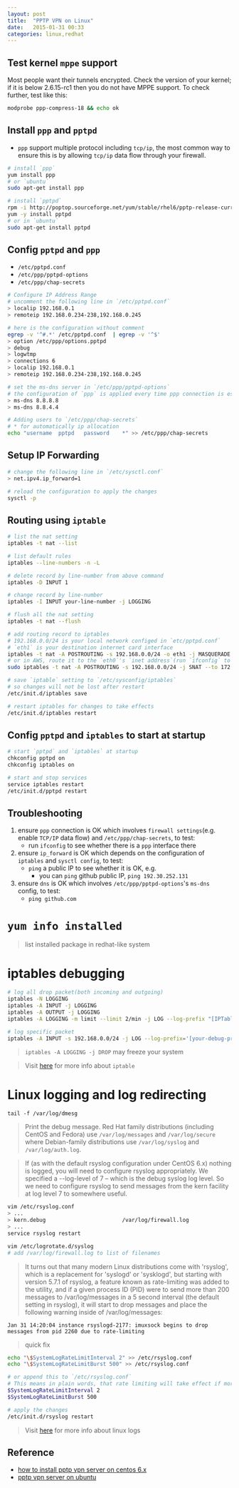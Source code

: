 ```yaml
---
layout: post
title:  "PPTP VPN on Linux"
date:   2015-01-31 00:33
categories: linux,redhat
---
```


## Test kernel `mppe` support

Most people want their tunnels encrypted. Check the version of your kernel; if it is below 2.6.15-rc1 then you do not have MPPE support. To check further, test like this:

```sh
modprobe ppp-compress-18 && echo ok
```


## Install `ppp` and `pptpd`

* `ppp` support multiple protocol including `tcp/ip`, the most common way to ensure this is by allowing `tcp/ip` data flow through your firewall.

```sh
# install `ppp`
yum install ppp
# or `ubuntu`
sudo apt-get install ppp

# install `pptpd`
rpm -i http://poptop.sourceforge.net/yum/stable/rhel6/pptp-release-current.noarch.rpm
yum -y install pptpd
# or in `ubuntu`
sudo apt-get install pptpd
```


## Config `pptpd` and `ppp`

* `/etc/pptpd.conf`
* `/etc/ppp/pptpd-options`
* `/etc/ppp/chap-secrets`

```sh
# Configure IP Address Range
# uncomment the following line in `/etc/pptpd.conf`
> localip 192.168.0.1
> remoteip 192.168.0.234-238,192.168.0.245

# here is the configuration without comment
egrep -v '^#.*' /etc/pptpd.conf  | egrep -v '^$'
> option /etc/ppp/options.pptpd
> debug
> logwtmp
> connections 6
> localip 192.168.0.1
> remoteip 192.168.0.234-238,192.168.0.245

# set the ms-dns server in `/etc/ppp/pptpd-options`
# the configuration of `ppp` is applied every time ppp connection is established
> ms-dns 8.8.8.8
> ms-dns 8.8.4.4

# Adding users to `/etc/ppp/chap-secrets`
# * for automatically ip allocation
echo "username  pptpd   password    *" >> /etc/ppp/chap-secrets
```

## Setup IP Forwarding

```sh
# change the following line in `/etc/sysctl.conf`
> net.ipv4.ip_forward=1

# reload the configuration to apply the changes
sysctl -p
```


## Routing using `iptable`

```sh
# list the nat setting
iptables -t nat --list

# list default rules
iptables --line-numbers -n -L

# delete record by line-number from above command
iptables -D INPUT 1

# change record by line-number
iptables -I INPUT your-line-number -j LOGGING

# flush all the nat setting
iptables -t nat --flush

# add routing record to iptables
# 192.168.0.0/24 is your local network configed in `etc/pptpd.conf`
# `eth1` is your destination internet card interface
iptables -t nat -A POSTROUTING -s 192.168.0.0/24 -o eth1 -j MASQUERADE
# or in AWS, route it to the `eth0`'s `inet address`(run `ifconfig` to get it)
sudo iptables -t nat -A POSTROUTING -s 192.168.0.0/24 -j SNAT --to 172.16.4.6

# save `iptable` setting to `/etc/sysconfig/iptables`
# so changes will not be lost after restart
/etc/init.d/iptables save

# restart iptables for changes to take effects
/etc/init.d/iptables restart
```


## Config `pptpd` and `iptables` to start at startup

```sh
# start `pptpd` and `iptables` at startup
chkconfig pptpd on
chkconfig iptables on

# start and stop services
service iptables restart
/etc/init.d/pptpd restart
```


## Troubleshooting

1. ensure `ppp` connection is OK which involves `firewall settings`(e.g. enable `TCP/IP` data flow) and `/etc/ppp/chap-secrets`, to test:
    - run `ifconfig` to see whether there is a `ppp` interface there
2. ensure `ip_forward` is OK which depends on the configuration of `iptables` and `sysctl config`, to test:
    - `ping` a public IP to see whether it is OK, e.g.
        + you can `ping` github public IP, `ping 192.30.252.131`
3. ensure `dns` is OK which involves `/etc/ppp/pptpd-options`'s `ms-dns` config, to test:
    - `ping github.com`

# `yum info installed`

> list installed package in redhat-like system

# iptables debugging
```sh
# log all drop packet(both incoming and outgoing)
iptables -N LOGGING
iptables -A INPUT -j LOGGING
iptables -A OUTPUT -j LOGGING
iptables -A LOGGING -m limit --limit 2/min -j LOG --log-prefix "[IPTables-Dropped]: " --log-level 7

# log specific packet
iptables -A INPUT -s 192.168.0.0/24 -j LOG --log-prefix='[your-debug-prefix] '
```

> `iptables -A LOGGING -j DROP` may freeze your system

> Visit [here](http://www.cyberciti.biz/faq/rhel-fedorta-linux-iptables-firewall-configuration-tutorial/) for more info about `iptable`

# Linux logging and log redirecting

`tail -f /var/log/dmesg`

> Print the debug message.
> Red Hat family distributions (including CentOS and Fedora) use `/var/log/messages` and `/var/log/secure` where Debian-family distributions use `/var/log/syslog` and `/var/log/auth.log`.

> If (as with the default rsyslog configuration under CentOS 6.x) nothing is logged, you will need to configure rsyslog appropriately. We specified a --log-level of 7 – which is the debug syslog log level. So we need to configure rsyslog to send messages from the kern facility at log level 7 to somewhere useful.

```sh
vim /etc/rsyslog.conf
> ...
> kern.debug                        /var/log/firewall.log
> ...
service rsyslog restart

vim /etc/logrotate.d/syslog
# add /var/log/firewall.log to list of filenames
```


> It turns out that many modern Linux distributions come with 'rsyslog', which is a replacement for 'syslogd' or 'sysklogd', but starting with version 5.7.1 of rsyslog, a feature known as rate-limiting was added to the utility, and if a given process ID (PID) were to send more than 200 messages to /var/log/messages in a 5 second interval (the default setting in rsyslog), it will start to drop messages and place the following warning inside of /var/log/messages:

```
Jan 31 14:20:04 instance rsyslogd-2177: imuxsock begins to drop messages from pid 2260 due to rate-limiting
```

> quick fix

```sh
echo "\$SystemLogRateLimitInterval 2" >> /etc/rsyslog.conf
echo "\$SystemLogRateLimitBurst 500" >> /etc/rsyslog.conf

# or append this to `/etc/rsyslog.conf`
# This means in plain words, that rate limiting will take effect if more than 500 messages occur in 2 seconds.
$SystemLogRateLimitInterval 2
$SystemLogRateLimitBurst 500

# apply the changes
/etc/init.d/rsyslog restart
```

> Visit [here](https://www.digitalocean.com/community/tutorials/how-to-view-and-configure-linux-logs-on-ubuntu-and-centos) for more info about linux logs

## Reference
* [how to install pptp vpn server on centos 6.x](http://drewsymo.com/2013/11/how-to-install-pptp-vpn-server-on-centos-6-x/)
* [pptp vpn server on ubuntu](https://www.evernote.com/shard/s411/sh/cdcfeedf-1a7d-49a1-97ba-ffb5ae176e70/014c859d05ee5df4c3d2dfc5c8fa52ac)

